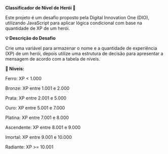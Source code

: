 **Classificador de Nível de Herói 🚀**

Este projeto é um desafio proposto pela Digital Innovation One (DIO), utilizando JavaScript para aplicar lógica condicional com base na quantidade de XP de um herói.

**💡 Descrição do Desafio**

Crie uma variável para armazenar o nome e a quantidade de experiência (XP) de um herói, depois utilize uma estrutura de decisão para apresentar a mensagem de acordo com a tabela de níveis.

**🧪 Níveis:**

Ferro: XP < 1.000

Bronze: XP entre 1.001 e 2.000

Prata: XP entre 2.001 e 5.000

Ouro: XP entre 5.001 e 7.000

Platina: XP entre 7.001 e 8.000

Ascendente: XP entre 8.001 e 9.000

Imortal: XP entre 9.001 e 10.000

Radiante: XP >= 10.001
